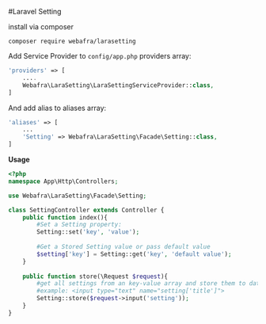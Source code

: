 #Laravel Setting

install via composer

`composer require webafra/larasetting`

Add Service Provider to `config/app.php` providers array:
```php
'providers' => [
    ....
    Webafra\LaraSetting\LaraSettingServiceProvider::class,
]
```

And add alias to aliases array:
```php
'aliases' => [
    ...
    'Setting' => Webafra\LaraSetting\Facade\Setting::class,
]
```

**Usage**
```php
<?php
namespace App\Http\Controllers;

use Webafra\LaraSetting\Facade\Setting;

class SettingController extends Controller {
    public function index(){
        #Set a Setting property:
        Setting::set('key', 'value');
        
        #Get a Stored Setting value or pass default value
        $setting['key'] = Setting::get('key', 'default value');
    }
    
    public function store(\Request $request){
        #get all settings from an key-value array and store them to database
        #example: <input type="text" name="setting['title']">
        Setting::store($request->input('setting'));
    }
}
```